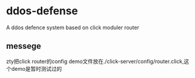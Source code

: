 # ddos-defense
A ddos defence system based on click moduler router

## messege
zty把click router的config demo文件放在./click-server/config/router.click,这个demo是暂时测试过的